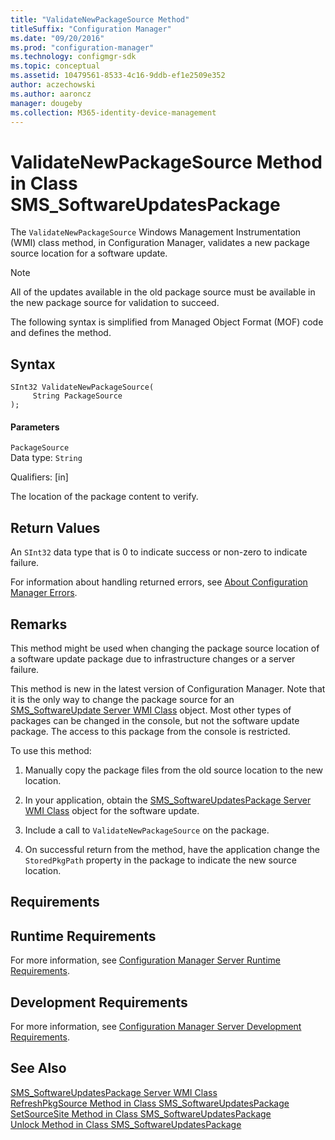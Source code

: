 ```yaml
---
title: "ValidateNewPackageSource Method"
titleSuffix: "Configuration Manager"
ms.date: "09/20/2016"
ms.prod: "configuration-manager"
ms.technology: configmgr-sdk
ms.topic: conceptual
ms.assetid: 10479561-8533-4c16-9ddb-ef1e2509e352
author: aczechowski
ms.author: aaroncz
manager: dougeby
ms.collection: M365-identity-device-management
---
```

# ValidateNewPackageSource Method in Class SMS_SoftwareUpdatesPackage
The `ValidateNewPackageSource` Windows Management Instrumentation (WMI) class method, in Configuration Manager, validates a new package source location for a software update.  

> [!NOTE]
>  All of the updates available in the old package source must be available in the new package source for validation to succeed.  

 The following syntax is simplified from Managed Object Format (MOF) code and defines the method.  

## Syntax  

```  
SInt32 ValidateNewPackageSource(  
     String PackageSource  
);  
```  

#### Parameters  
 `PackageSource`  
 Data type: `String`  

 Qualifiers: [in]  

 The location of the package content to verify.  

## Return Values  
 An `SInt32` data type that is 0 to indicate success or non-zero to indicate failure.  

 For information about handling returned errors, see [About Configuration Manager Errors](../../../develop/core/understand/about-configuration-manager-errors.md).  

## Remarks  
 This method might be used when changing the package source location of a software update package due to infrastructure changes or a server failure.  

 This method is new in the latest version of Configuration Manager. Note that it is the only way to change the package source for an [SMS_SoftwareUpdate Server WMI Class](../../../develop/reference/sum/sms_softwareupdate-server-wmi-class.md) object. Most other types of packages can be changed in the console, but not the software update package. The access to this package from the console is restricted.  

 To use this method:  

1.  Manually copy the package files from the old source location to the new location.  

2.  In your application, obtain the [SMS_SoftwareUpdatesPackage Server WMI Class](../../../develop/reference/sum/sms_softwareupdatespackage-server-wmi-class.md) object for the software update.  

3.  Include a call to `ValidateNewPackageSource` on the package.  

4.  On successful return from the method, have the application change the `StoredPkgPath` property in the package to indicate the new source location.  

## Requirements  

## Runtime Requirements  
 For more information, see [Configuration Manager Server Runtime Requirements](../../../develop/core/reqs/server-runtime-requirements.md).  

## Development Requirements  
 For more information, see [Configuration Manager Server Development Requirements](../../../develop/core/reqs/server-development-requirements.md).  

## See Also  
 [SMS_SoftwareUpdatesPackage Server WMI Class](../../../develop/reference/sum/sms_softwareupdatespackage-server-wmi-class.md)   
 [RefreshPkgSource Method in Class SMS_SoftwareUpdatesPackage](../../../develop/reference/sum/refreshpkgsource-method-in-class-sms_softwareupdatespackage.md)   
 [SetSourceSite Method in Class SMS_SoftwareUpdatesPackage](../../../develop/reference/sum/setsourcesite-method-in-class-sms_softwareupdatespackage.md)   
 [Unlock Method in Class SMS_SoftwareUpdatesPackage](../../../develop/reference/sum/unlock-method-in-class-sms_softwareupdatespackage.md)
